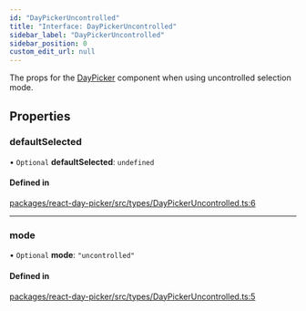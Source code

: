 ```yaml
---
id: "DayPickerUncontrolled"
title: "Interface: DayPickerUncontrolled"
sidebar_label: "DayPickerUncontrolled"
sidebar_position: 0
custom_edit_url: null
---
```


The props for the [DayPicker](../functions/DayPicker) component when using uncontrolled selection mode.

## Properties

### defaultSelected

• `Optional` **defaultSelected**: `undefined`

#### Defined in

[packages/react-day-picker/src/types/DayPickerUncontrolled.ts:6](https://github.com/gpbl/react-day-picker/blob/0df406c0/packages/react-day-picker/src/types/DayPickerUncontrolled.ts#L6)

___

### mode

• `Optional` **mode**: ``"uncontrolled"``

#### Defined in

[packages/react-day-picker/src/types/DayPickerUncontrolled.ts:5](https://github.com/gpbl/react-day-picker/blob/0df406c0/packages/react-day-picker/src/types/DayPickerUncontrolled.ts#L5)

